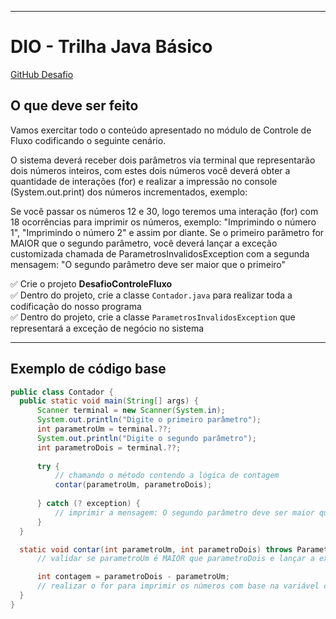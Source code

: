 
---
# DIO - Trilha Java Básico  
[GitHub Desafio](https://github.com/digitalinnovationone/trilha-java-basico/tree/main/desafios/controle-fluxo)

## O que deve ser feito  

Vamos exercitar todo o conteúdo apresentado no módulo de Controle de Fluxo codificando o seguinte cenário.

O sistema deverá receber dois parâmetros via terminal que representarão dois números inteiros, com estes dois números você deverá obter a quantidade de interações (for) e realizar a impressão no console (System.out.print) dos números incrementados, exemplo:

Se você passar os números 12 e 30, logo teremos uma interação (for) com 18 ocorrências para imprimir os números, exemplo: "Imprimindo o número 1", "Imprimindo o número 2" e assim por diante.
Se o primeiro parâmetro for MAIOR que o segundo parâmetro, você deverá lançar a exceção customizada chamada de ParametrosInvalidosException com a segunda mensagem: "O segundo parâmetro deve ser maior que o primeiro"

✅ Crie o projeto **DesafioControleFluxo**  
✅ Dentro do projeto, crie a classe `Contador.java` para realizar toda a codificação do nosso programa  
✅ Dentro do projeto, crie a classe `ParametrosInvalidosException` que representará a exceção de negócio no sistema  

---

## Exemplo de código base  

```java
public class Contador {
  public static void main(String[] args) {
      Scanner terminal = new Scanner(System.in);
      System.out.println("Digite o primeiro parâmetro");
      int parametroUm = terminal.??;
      System.out.println("Digite o segundo parâmetro");
      int parametroDois = terminal.??;
      
      try {
          // chamando o método contendo a lógica de contagem
          contar(parametroUm, parametroDois);
      
      } catch (? exception) {
          // imprimir a mensagem: O segundo parâmetro deve ser maior que o primeiro
      }
  }

  static void contar(int parametroUm, int parametroDois) throws ParametrosInvalidosException {
      // validar se parametroUm é MAIOR que parametroDois e lançar a exceção

      int contagem = parametroDois - parametroUm;
      // realizar o for para imprimir os números com base na variável contagem
  }
}
